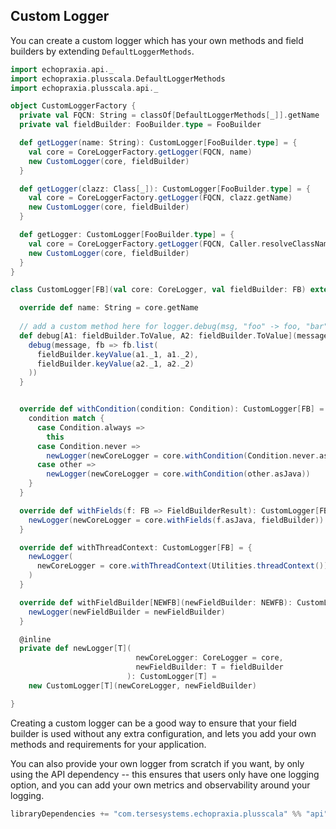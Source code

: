 
## Custom Logger

You can create a custom logger which has your own methods and field builders by extending `DefaultLoggerMethods`.

```scala
import echopraxia.api._
import echopraxia.plusscala.DefaultLoggerMethods
import echopraxia.plusscala.api._

object CustomLoggerFactory {
  private val FQCN: String = classOf[DefaultLoggerMethods[_]].getName
  private val fieldBuilder: FooBuilder.type = FooBuilder

  def getLogger(name: String): CustomLogger[FooBuilder.type] = {
    val core = CoreLoggerFactory.getLogger(FQCN, name)
    new CustomLogger(core, fieldBuilder)
  }

  def getLogger(clazz: Class[_]): CustomLogger[FooBuilder.type] = {
    val core = CoreLoggerFactory.getLogger(FQCN, clazz.getName)
    new CustomLogger(core, fieldBuilder)
  }

  def getLogger: CustomLogger[FooBuilder.type] = {
    val core = CoreLoggerFactory.getLogger(FQCN, Caller.resolveClassName)
    new CustomLogger(core, fieldBuilder)
  }
}

class CustomLogger[FB](val core: CoreLogger, val fieldBuilder: FB) extends Logger[FB] with DefaultLoggerMethods[FB] {

  override def name: String = core.getName
  
  // add a custom method here for logger.debug(msg, "foo" -> foo, "bar" -> bar)   
  def debug[A1: fieldBuilder.ToValue, A2: fieldBuilder.ToValue](message: String, a1: (String, A1), a2: (String, A2)): Unit = {
    debug(message, fb => fb.list(
      fieldBuilder.keyValue(a1._1, a1._2),
      fieldBuilder.keyValue(a2._1, a2._2)
    ))
  }


  override def withCondition(condition: Condition): CustomLogger[FB] = {
    condition match {
      case Condition.always =>
        this
      case Condition.never =>
        newLogger(newCoreLogger = core.withCondition(Condition.never.asJava), fieldBuilder)
      case other =>
        newLogger(newCoreLogger = core.withCondition(other.asJava))
    }
  }

  override def withFields(f: FB => FieldBuilderResult): CustomLogger[FB] = {
    newLogger(newCoreLogger = core.withFields(f.asJava, fieldBuilder))
  }

  override def withThreadContext: CustomLogger[FB] = {
    newLogger(
      newCoreLogger = core.withThreadContext(Utilities.threadContext())
    )
  }

  override def withFieldBuilder[NEWFB](newFieldBuilder: NEWFB): CustomLogger[NEWFB] = {
    newLogger(newFieldBuilder = newFieldBuilder)
  }

  @inline
  private def newLogger[T](
                            newCoreLogger: CoreLogger = core,
                            newFieldBuilder: T = fieldBuilder
                          ): CustomLogger[T] =
    new CustomLogger[T](newCoreLogger, newFieldBuilder)

}
```

Creating a custom logger can be a good way to ensure that your field builder is used without any extra configuration, and lets you add your own methods and requirements for your application.

You can also provide your own logger from scratch if you want, by only using the API dependency -- this ensures that users only have one logging option, and you can add your own metrics and observability around your logging.

```scala
libraryDependencies += "com.tersesystems.echopraxia.plusscala" %% "api" % echopraxiaPlusScalaVersion
```
